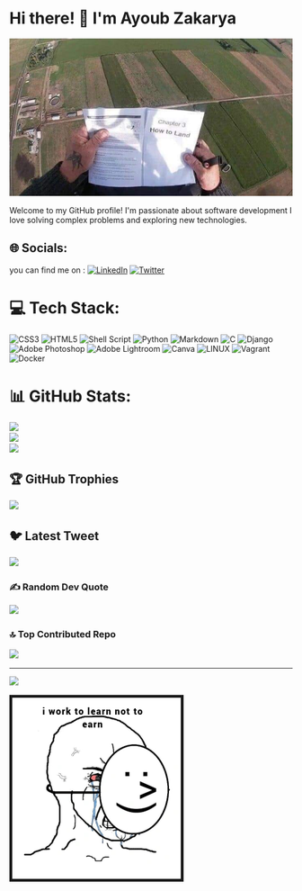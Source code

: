 
# Hi there! 👋 I'm Ayoub Zakarya
<img src="/images/literalyme.jpg" border="0">

Welcome to my GitHub profile! I'm passionate about software development  I love solving complex problems and exploring new technologies. 

## 🌐 Socials:
you can find me on : 
[![LinkedIn](https://img.shields.io/badge/LinkedIn-%230077B5.svg?logo=linkedin&logoColor=white)](https://www.linkedin.com/in/ayb-zakarya/) [![Twitter](https://img.shields.io/badge/Twitter-%231DA1F2.svg?logo=Twitter&logoColor=white)](https://twitter.com/Zack5ayb) 

# 💻 Tech Stack:
![CSS3](https://img.shields.io/badge/css3-%231572B6.svg?style=for-the-badge&logo=css3&logoColor=white) ![HTML5](https://img.shields.io/badge/html5-%23E34F26.svg?style=for-the-badge&logo=html5&logoColor=white) ![Shell Script](https://img.shields.io/badge/shell_script-%23121011.svg?style=for-the-badge&logo=gnu-bash&logoColor=white) ![Python](https://img.shields.io/badge/python-3670A0?style=for-the-badge&logo=python&logoColor=ffdd54) ![Markdown](https://img.shields.io/badge/markdown-%23000000.svg?style=for-the-badge&logo=markdown&logoColor=white) ![C](https://img.shields.io/badge/c-%2300599C.svg?style=for-the-badge&logo=c&logoColor=white) ![Django](https://img.shields.io/badge/django-%23092E20.svg?style=for-the-badge&logo=django&logoColor=white) ![Adobe Photoshop](https://img.shields.io/badge/adobephotoshop-%2331A8FF.svg?style=for-the-badge&logo=adobephotoshop&logoColor=white) ![Adobe Lightroom](https://img.shields.io/badge/Adobe%20Lightroom-31A8FF.svg?style=for-the-badge&logo=Adobe%20Lightroom&logoColor=white) ![Canva](https://img.shields.io/badge/Canva-%2300C4CC.svg?style=for-the-badge&logo=Canva&logoColor=white) ![LINUX](https://img.shields.io/badge/Linux-FCC624?style=for-the-badge&logo=linux&logoColor=black) ![Vagrant](https://img.shields.io/badge/vagrant-%231563FF.svg?style=for-the-badge&logo=vagrant&logoColor=white) ![Docker](https://img.shields.io/badge/docker-%230db7ed.svg?style=for-the-badge&logo=docker&logoColor=white)
# 📊 GitHub Stats:
![](https://github-readme-stats.vercel.app/api?username=aybzakaria5&theme=gruvbox&hide_border=false&include_all_commits=true&count_private=true)<br/>
![](https://github-readme-streak-stats.herokuapp.com/?user=aybzakaria5&theme=gruvbox&hide_border=false)<br/>
![](https://github-readme-stats.vercel.app/api/top-langs/?username=aybzakaria5&theme=gruvbox&hide_border=false&include_all_commits=true&count_private=true&layout=compact)

## 🏆 GitHub Trophies
![](https://github-profile-trophy.vercel.app/?username=aybzakaria5&theme=onedark&no-frame=false&no-bg=true&margin-w=4)


## 🐦 Latest Tweet
[![](https://gtce.itsvg.in/api?username=Zack5ayb)](https://github.com/VishwaGauravIn/github-twitter-card-embed)

### ✍️ Random Dev Quote
![](https://quotes-github-readme.vercel.app/api?type=horizontal&theme=radical)

### 🔝 Top Contributed Repo
![](https://github-contributor-stats.vercel.app/api?username=aybzakaria5&limit=5&theme=dark&combine_all_yearly_contributions=true)

---
[![](https://visitcount.itsvg.in/api?id=aybzakaria5&icon=0&color=0)](https://visitcount.itsvg.in)

<img src="/images/learning.jpg" border="5">

